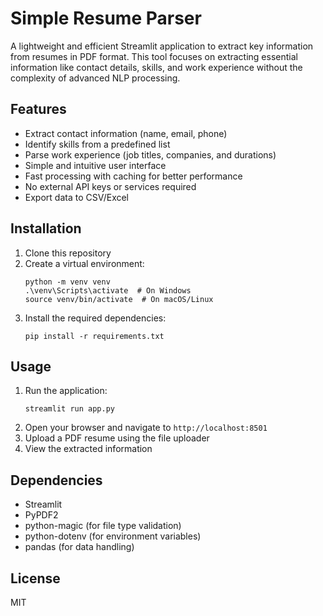 # Simple Resume Parser

A lightweight and efficient Streamlit application to extract key information from resumes in PDF format. This tool focuses on extracting essential information like contact details, skills, and work experience without the complexity of advanced NLP processing.

## Features

- Extract contact information (name, email, phone)
- Identify skills from a predefined list
- Parse work experience (job titles, companies, and durations)
- Simple and intuitive user interface
- Fast processing with caching for better performance
- No external API keys or services required
- Export data to CSV/Excel

## Installation

1. Clone this repository
2. Create a virtual environment:
   ```
   python -m venv venv
   .\venv\Scripts\activate  # On Windows
   source venv/bin/activate  # On macOS/Linux
   ```
3. Install the required dependencies:
   ```
   pip install -r requirements.txt
   ```

## Usage

1. Run the application:
   ```
   streamlit run app.py
   ```
2. Open your browser and navigate to `http://localhost:8501`
3. Upload a PDF resume using the file uploader
4. View the extracted information

## Dependencies

- Streamlit
- PyPDF2
- python-magic (for file type validation)
- python-dotenv (for environment variables)
- pandas (for data handling)

## License

MIT
